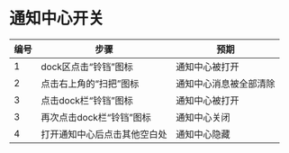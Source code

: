 # **通知中心开关**

| 编号 | 步骤                                          | 预期                 |
| ---- | --------------------------------------------- | ------------------- |
| 1    | dock区点击“铃铛”图标 | 通知中心被打开 |
| 2    | 点击右上角的“扫把”图标 | 通知中心消息被全部清除 |
| 3 | 点击dock栏“铃铛”图标 | 通知中心被打开 |
| 3    | 再次点击dock栏“铃铛”图标     | 通知中心关闭 |
| 4    | 打开通知中心后点击其他空白处 | 通知中心隐藏 |
